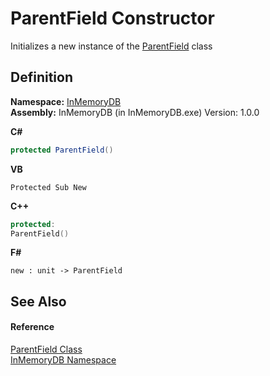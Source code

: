 # ParentField Constructor


Initializes a new instance of the <a href="5461e5eb-5405-4cba-b818-6e7fd22b84dd">ParentField</a> class



## Definition
**Namespace:** <a href="044e8d7f-0f94-a8b4-bd65-529f6359fdf7">InMemoryDB</a>  
**Assembly:** InMemoryDB (in InMemoryDB.exe) Version: 1.0.0

**C#**
``` C#
protected ParentField()
```
**VB**
``` VB
Protected Sub New
```
**C++**
``` C++
protected:
ParentField()
```
**F#**
``` F#
new : unit -> ParentField
```



## See Also


#### Reference
<a href="5461e5eb-5405-4cba-b818-6e7fd22b84dd">ParentField Class</a>  
<a href="044e8d7f-0f94-a8b4-bd65-529f6359fdf7">InMemoryDB Namespace</a>  
